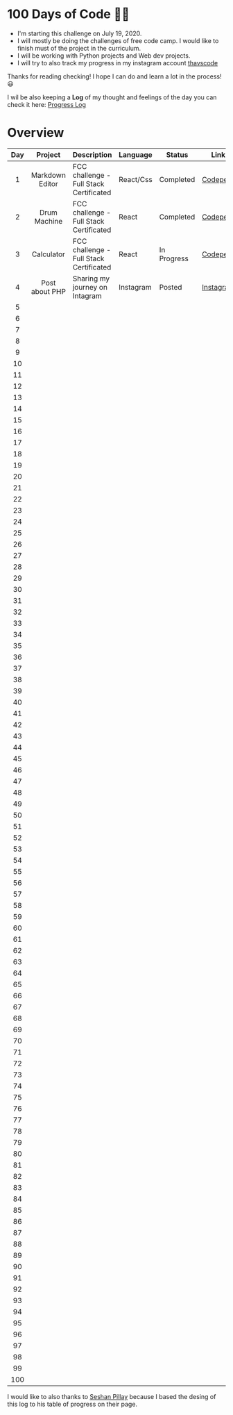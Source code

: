 # 100 Days of Code 👩‍💻
- I'm starting this challenge on July 19, 2020.
- I will mostly be doing the challenges of free code camp. I would like to finish must of the project in the curriculum.
- I will be working with Python projects and Web dev projects. 
- I will try to also track my progress in my instagram account [thavscode](https://www.instagram.com/thavcodes/)

Thanks for reading checking! I hope I can do and learn a lot in the process! 😃

I wil be also keeping a **Log** of my thought and feelings of the day you can check it here: [Progress Log](https://github.com/milg15/100-days-of-code/blob/master/log.md)
# Overview

|  Day  |     Project     | Description                             | Language  | Status    | Link                                                |                                             Log                                             |
| :---: | :-------------: | --------------------------------------- | --------- | --------- | --------------------------------------------------- | :-----------------------------------------------------------------------------------------: |
|   1   | Markdown Editor | FCC challenge - Full Stack Certificated | React/Css | Completed | [Codepen](https://codepen.io/mariailg/full/abdPoby) | [Day 1](https://github.com/milg15/100-days-of-code/blob/master/log.md#day-1-july-19-sunday) |
|   2   |  Drum Machine   | FCC challenge - Full Stack Certificated | React     | Completed | [Codepen](https://codepen.io/mariailg/full/jOWXOge) | [Day 2](https://github.com/milg15/100-days-of-code/blob/master/log.md#day-2-july-19-monday)                                                                                         |
|   3   | Calculator      | FCC challenge - Full Stack Certificated |React|In Progress|[Codepen](https://codepen.io/mariailg/full/OJMdMoE)|[Day 5]()|
|   4   |Post about PHP |Sharing my journey on Intagram | Instagram | Posted |[Instagram](https://www.instagram.com/p/CC9lpjoDmC0/)| [Day 4]() |
|   5   |                 |                                         |           |           |                                                     |                                                                                             |
|   6   |                 |                                         |           |           |                                                     |                                                                                             |
|   7   |                 |                                         |           |           |                                                     |                                                                                             |
|   8   |                 |                                         |           |           |                                                     |                                                                                             |
|   9   |                 |                                         |           |           |                                                     |                                                                                             |
|  10   |                 |                                         |           |           |                                                     |                                                                                             |
|  11   |                 |                                         |           |           |                                                     |                                                                                             |
|  12   |                 |                                         |           |           |                                                     |                                                                                             |
|  13   |                 |                                         |           |           |                                                     |                                                                                             |
|  14   |                 |                                         |           |           |                                                     |                                                                                             |
|  15   |                 |                                         |           |           |                                                     |                                                                                             |
|  16   |                 |                                         |           |           |                                                     |                                                                                             |
|  17   |                 |                                         |           |           |                                                     |                                                                                             |
|  18   |                 |                                         |           |           |                                                     |                                                                                             |
|  19   |                 |                                         |           |           |                                                     |                                                                                             |
|  20   |                 |                                         |           |           |                                                     |                                                                                             |
|  21   |                 |                                         |           |           |                                                     |                                                                                             |
|  22   |                 |                                         |           |           |                                                     |                                                                                             |4
|  23   |                 |                                         |           |           |                                                     |                                                                                             |
|  24   |                 |                                         |           |           |                                                     |                                                                                             |
|  25   |                 |                                         |           |           |                                                     |                                                                                             |
|  26   |                 |                                         |           |           |                                                     |                                                                                             |
|  27   |                 |                                         |           |           |                                                     |                                                                                             |
|  28   |                 |                                         |           |           |                                                     |                                                                                             |
|  29   |                 |                                         |           |           |                                                     |                                                                                             |
|  30   |                 |                                         |           |           |                                                     |                                                                                             |
|  31   |                 |                                         |           |           |                                                     |                                                                                             |
|  32   |                 |                                         |           |           |                                                     |                                                                                             |
|  33   |                 |                                         |           |           |                                                     |                                                                                             |
|  34   |                 |                                         |           |           |                                                     |                                                                                             |
|  35   |                 |                                         |           |           |                                                     |                                                                                             |
|  36   |                 |                                         |           |           |                                                     |                                                                                             |
|  37   |                 |                                         |           |           |                                                     |                                                                                             |
|  38   |                 |                                         |           |           |                                                     |                                                                                             |
|  39   |                 |                                         |           |           |                                                     |                                                                                             |
|  40   |                 |                                         |           |           |                                                     |                                                                                             |
|  41   |                 |                                         |           |           |                                                     |                                                                                             |
|  42   |                 |                                         |           |           |                                                     |                                                                                             |
|  43   |                 |                                         |           |           |                                                     |                                                                                             |
|  44   |                 |                                         |           |           |                                                     |                                                                                             |
|  45   |                 |                                         |           |           |                                                     |                                                                                             |
|  46   |                 |                                         |           |           |                                                     |                                                                                             |
|  47   |                 |                                         |           |           |                                                     |                                                                                             |
|  48   |                 |                                         |           |           |                                                     |                                                                                             |
|  49   |                 |                                         |           |           |                                                     |                                                                                             |
|  50   |                 |                                         |           |           |                                                     |                                                                                             |
|  51   |                 |                                         |           |           |                                                     |                                                                                             |
|  52   |                 |                                         |           |           |                                                     |                                                                                             |
|  53   |                 |                                         |           |           |                                                     |                                                                                             |
|  54   |                 |                                         |           |           |                                                     |                                                                                             |
|  55   |                 |                                         |           |           |                                                     |                                                                                             |
|  56   |                 |                                         |           |           |                                                     |                                                                                             |
|  57   |                 |                                         |           |           |                                                     |                                                                                             |
|  58   |                 |                                         |           |           |                                                     |                                                                                             |
|  59   |                 |                                         |           |           |                                                     |                                                                                             |
|  60   |                 |                                         |           |           |                                                     |                                                                                             |
|  61   |                 |                                         |           |           |                                                     |                                                                                             |
|  62   |                 |                                         |           |           |                                                     |                                                                                             |
|  63   |                 |                                         |           |           |                                                     |                                                                                             |
|  64   |                 |                                         |           |           |                                                     |                                                                                             |
|  65   |                 |                                         |           |           |                                                     |                                                                                             |
|  66   |                 |                                         |           |           |                                                     |                                                                                             |
|  67   |                 |                                         |           |           |                                                     |                                                                                             |
|  68   |                 |                                         |           |           |                                                     |                                                                                             |
|  69   |                 |                                         |           |           |                                                     |                                                                                             |
|  70   |                 |                                         |           |           |                                                     |                                                                                             |
|  71   |                 |                                         |           |           |                                                     |                                                                                             |
|  72   |                 |                                         |           |           |                                                     |                                                                                             |
|  73   |                 |                                         |           |           |                                                     |                                                                                             |
|  74   |                 |                                         |           |           |                                                     |                                                                                             |
|  75   |                 |                                         |           |           |                                                     |                                                                                             |
|  76   |                 |                                         |           |           |                                                     |                                                                                             |
|  77   |                 |                                         |           |           |                                                     |                                                                                             |
|  78   |                 |                                         |           |           |                                                     |                                                                                             |
|  79   |                 |                                         |           |           |                                                     |                                                                                             |
|  80   |                 |                                         |           |           |                                                     |                                                                                             |
|  81   |                 |                                         |           |           |                                                     |                                                                                             |
|  82   |                 |                                         |           |           |                                                     |                                                                                             |
|  83   |                 |                                         |           |           |                                                     |                                                                                             |
|  84   |                 |                                         |           |           |                                                     |                                                                                             |
|  85   |                 |                                         |           |           |                                                     |                                                                                             |
|  86   |                 |                                         |           |           |                                                     |                                                                                             |
|  87   |                 |                                         |           |           |                                                     |                                                                                             |
|  88   |                 |                                         |           |           |                                                     |                                                                                             |
|  89   |                 |                                         |           |           |                                                     |                                                                                             |
|  90   |                 |                                         |           |           |                                                     |                                                                                             |
|  91   |                 |                                         |           |           |                                                     |                                                                                             |
|  92   |                 |                                         |           |           |                                                     |                                                                                             |
|  93   |                 |                                         |           |           |                                                     |                                                                                             |
|  94   |                 |                                         |           |           |                                                     |                                                                                             |
|  95   |                 |                                         |           |           |                                                     |                                                                                             |
|  96   |                 |                                         |           |           |                                                     |                                                                                             |
|  97   |                 |                                         |           |           |                                                     |                                                                                             |
|  98   |                 |                                         |           |           |                                                     |                                                                                             |
|  99   |                 |                                         |           |           |                                                     |                                                                                             |
|  100  |                 |                                         |           |           |                                                     |                                                                                             |


I would like to also thanks to [Seshan Pillay](https://github.com/SeshanPillay25/100-days-of-code) because I based the desing of this log to his table of progress on their page.
